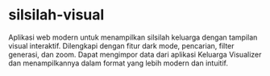 # silsilah-visual
Aplikasi web modern untuk menampilkan silsilah keluarga dengan tampilan visual interaktif. Dilengkapi dengan fitur dark mode, pencarian, filter generasi, dan zoom. Dapat mengimpor data dari aplikasi Keluarga Visualizer dan menampilkannya dalam format yang lebih modern dan intuitif.

